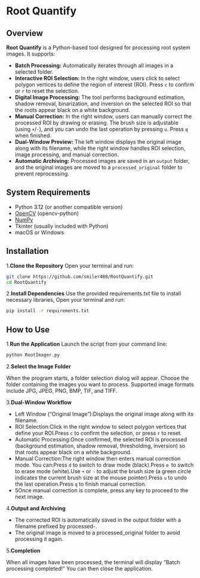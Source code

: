 # Root Quantify

## Overview
**Root Quantify** is a Python-based tool designed for processing root system images. It supports:

- **Batch Processing:** Automatically iterates through all images in a selected folder.
- **Interactive ROI Selection:** In the right window, users click to select polygon vertices to define the region of interest (ROI). Press `c` to confirm or `r` to reset the selection.
- **Digital Image Processing:** The tool performs background estimation, shadow removal, binarization, and inversion on the selected ROI so that the roots appear black on a white background.
- **Manual Correction:** In the right window, users can manually correct the processed ROI by drawing or erasing. The brush size is adjustable (using `+`/`-`), and you can undo the last operation by pressing `u`. Press `q` when finished.
- **Dual-Window Preview:** The left window displays the original image along with its filename, while the right window handles ROI selection, image processing, and manual correction.
- **Automatic Archiving:** Processed images are saved in an `output` folder, and the original images are moved to a `processed_original` folder to prevent reprocessing.

## System Requirements
- Python 3.12 (or another compatible version)
- [OpenCV](https://opencv.org/) (opencv-python)
- [NumPy](https://numpy.org/)
- Tkinter (usually included with Python)
- macOS or Windows

## Installation
1.**Clone the Repository**
   Open your terminal and run:
   ```bash
   git clone https://github.com/smiler488/RootQuantify.git
   cd RootQuantify
   ```
2.**Install Dependencies**
   Use the provided requirements.txt file to install necessary libraries, Open your terminal and run:
   ```bash
   pip install -r requirements.txt
   ```

## How to Use
1.**Run the Application**
   Launch the script from your command line:
   ```bash
   python RootImager.py      
   ```
2.**Select the Image Folder**

When the program starts, a folder selection dialog will appear. Choose the folder containing the images you want to process. Supported image formats include JPG, JPEG, PNG, BMP, TIF, and TIFF.
   
3.**Dual-Window Workflow**

- Left Window (“Original Image”):Displays the original image along with its filename.
- ROI Selection:Click in the right window to select polygon vertices that define your ROI.Press `c` to confirm the selection, or press `r` to reset.
- Automatic Processing:Once confirmed, the selected ROI is processed (background estimation, shadow removal, thresholding, inversion) so that roots appear black on a white background.
- Manual Correction:The right window then enters manual correction mode. You can:Press `d` to switch to draw mode (black).Press `e `to switch to erase mode (white).Use `+` or `-` to adjust the brush size (a green circle indicates the current brush size at the mouse pointer).Press `u` to undo the last operation.Press `q` to finish manual correction.
- 5Once manual correction is complete, press any key to proceed to the next image.

4.**Output and Archiving**

- The corrected ROI is automatically saved in the output folder with a filename prefixed by processed-.
- The original image is moved to a processed_original folder to avoid processing it again.
  
5.**Completion**

When all images have been processed, the terminal will display “Batch processing completed!” You can then close the application.


